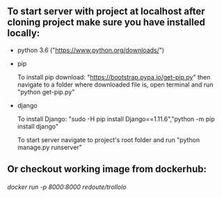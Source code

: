 ## To start server with project at localhost after cloning project make sure you have installed locally:
* python 3.6 ("https://www.python.org/downloads/")
* pip

    To install pip download: "https://bootstrap.pypa.io/get-pip.py" then navigate to a folder where downloaded file is, open terminal and run "python get-pip.py" 
* django

    To install Django: "sudo -H pip install Django==1.11.6","python -m pip install django"

    To start server navigate to project's root folder and run "python manage.py runserver" 

## Or checkout working image from dockerhub:
###### docker run -p 8000:8000 redoute/trollolo
